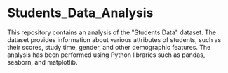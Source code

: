 # Students_Data_Analysis
This repository contains an analysis of the "Students Data" dataset. The dataset provides information about various attributes of students, such as their scores, study time, gender, and other demographic features. The analysis has been performed using Python libraries such as pandas, seaborn, and matplotlib.
